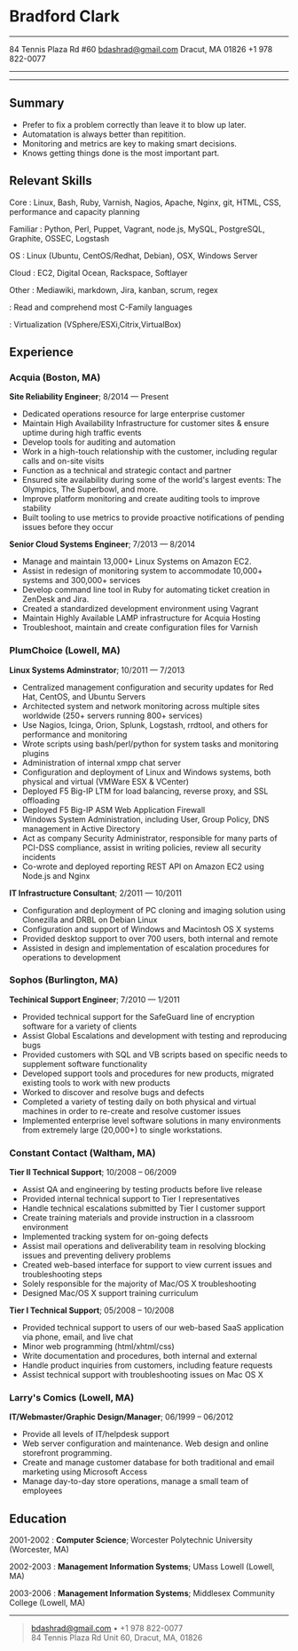 Bradford Clark
==============

-----------------------      -----------------------
84 Tennis Plaza Rd #60            bdashrad@gmail.com
Dracut, MA 01826                     +1 978 822-0077
-----------------------      -----------------------

---

Summary
-------
* Prefer to fix a problem correctly than leave it to blow up later.
* Automatation is always better than repitition.
* Monitoring and metrics are key to making smart decisions.
* Knows getting things done is the most important part.

Relevant Skills
---------------

Core
:   Linux, Bash, Ruby, Varnish, Nagios, Apache, Nginx, git, HTML, CSS,
    performance and capacity planning

Familiar
:   Python, Perl, Puppet, Vagrant, node.js, MySQL, PostgreSQL, Graphite, OSSEC,
    Logstash

OS
:   Linux (Ubuntu, CentOS/Redhat, Debian), OSX, Windows Server

Cloud
:   EC2, Digital Ocean, Rackspace, Softlayer



Other
:   Mediawiki, markdown, Jira, kanban, scrum, regex

:   Read and comprehend most C-Family languages

:   Virtualization (VSphere/ESXi,Citrix,VirtualBox)

Experience
----------

### Acquia (Boston, MA)
**Site Reliability Engineer**; 8/2014 — Present

  * Dedicated operations resource for large enterprise customer
  * Maintain High Availability Infrastructure for customer sites & ensure uptime
    during high traffic events
  * Develop tools for auditing and automation
  * Work in a high-touch relationship with the customer, including regular calls
    and on-site visits
  * Function as a technical and strategic contact and partner
  * Ensured site availability during some of the world's largest events: The
     Olympics, The Superbowl, and more.
  * Improve platform monitoring and create auditing tools to improve stability
  * Built tooling to use metrics to provide proactive notifications of pending
    issues before they occur

**Senior Cloud Systems Engineer**; 7/2013 — 8/2014

  * Manage and maintain 13,000+ Linux Systems on Amazon EC2.
  * Assist in redesign of monitoring system to accommodate 10,000+ systems and
    300,000+ services
  * Develop command line tool in Ruby for automating ticket creation in ZenDesk
    and Jira.
  * Created a standardized development environment using Vagrant
  * Maintain Highly Available LAMP infrastructure for Acquia Hosting
  * Troubleshoot, maintain and create configuration files for Varnish

### PlumChoice (Lowell, MA)
**Linux Systems Adminstrator**; 10/2011 — 7/2013

  * Centralized management configuration and security updates for Red Hat,
    CentOS, and Ubuntu Servers
  * Architected system and network monitoring across multiple sites worldwide
    (250+ servers running 800+ services)
  * Use Nagios, Icinga, Orion, Splunk, Logstash, rrdtool, and others for
    performance and monitoring
  * Wrote scripts using bash/perl/python for system tasks and monitoring plugins
  * Administration of internal xmpp chat server
  * Configuration and deployment of Linux and Windows systems, both physical and
    virtual (VMWare ESX & VCenter)
  * Deployed F5 Big-IP LTM for load balancing, reverse proxy, and SSL offloading
  * Deployed F5 Big-IP ASM Web Application Firewall
  * Windows System Administration, including User, Group Policy, DNS management
    in Active Directory
  * Act as company Security Administrator, responsible for many parts of PCI-DSS
    compliance, assist in writing policies, review all security incidents
  * Co-wrote and deployed reporting REST API on Amazon EC2 using Node.js and
    Nginx

**IT Infrastructure Consultant**; 2/2011 — 10/2011

  * Configuration and deployment of PC cloning and imaging solution using
    Clonezilla and DRBL on Debian Linux
  * Configuration and support of Windows and Macintosh OS X systems
  * Provided desktop support to over 700 users, both internal and remote
  * Assisted in design and implementation of escalation procedures for
    operations to development

### Sophos (Burlington, MA)
**Techinical Support Engineer**; 7/2010 — 1/2011

  * Provided technical support for the SafeGuard line of encryption software for
    a variety of clients
  * Assist Global Escalations and development with testing and reproducing bugs
  * Provided customers with SQL and VB scripts based on specific needs to
    supplement software functionality
  * Developed support tools and procedures for new products, migrated existing
    tools to work with new products
  * Worked to discover and resolve bugs and defects
  * Completed a variety of testing daily on both physical and virtual machines
    in order to re-create and resolve customer issues
  * Implemented enterprise level software solutions in many environments from
    extremely large (20,000+) to single workstations.


### Constant Contact (Waltham, MA)
**Tier II Technical Support**; 10/2008 – 06/2009

  * Assist QA and engineering by testing products before live release
  * Provided internal technical support to Tier I representatives
  * Handle technical escalations submitted by Tier I customer support
  * Create training materials and provide instruction in a classroom environment
  * Implemented tracking system for on-going defects
  * Assist mail operations and deliverability team in resolving blocking issues
    and preventing delivery problems
  * Created web-based interface for support to view current issues and
    troubleshooting steps
  * Solely responsible for the majority of Mac/OS X troubleshooting
  * Designed Mac/OS X support training curriculum

**Tier I Technical Support**; 05/2008 – 10/2008

  * Provided technical support to users of our web-based SaaS application via
    phone, email, and live chat
  * Minor web programming (html/xhtml/css)
  * Write documentation and procedures, both internal and external
  * Handle product inquiries from customers, including feature requests
  * Assist technical support with troubleshooting issues on Mac OS X

### Larry's Comics (Lowell, MA)
**IT/Webmaster/Graphic Design/Manager**; 06/1999 – 06/2012

  * Provide all levels of IT/helpdesk support
  * Web server configuration and maintenance. Web design and online storefront
    programming.
  * Create and manage customer database for both traditional and email marketing
    using Microsoft Access
  * Manage day-to-day store operations, manage a small team of employees


Education
---------

2001-2002
:   **Computer Science**; Worcester Polytechnic University (Worcester, MA)

2002-2003
:   **Management Information Systems**; UMass Lowell (Lowell, MA)

2003-2006
:   **Management Information Systems**; Middlesex Community College (Lowell, MA)

----

> <bdashrad@gmail.com> • +1 978 822-0077 \
> 84 Tennis Plaza Rd Unit 60, Dracut, MA, 01826
